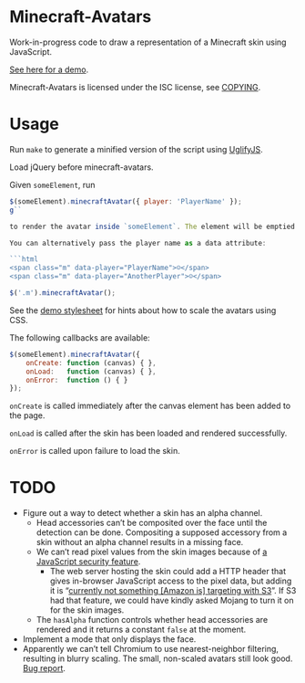 # Minecraft-Avatars

Work-in-progress code to draw a representation of a Minecraft skin using
JavaScript.

[See here for a demo](http://heh.fi/minecraft-avatars/).

Minecraft-Avatars is licensed under the ISC license, see [COPYING](https://github.com/ion1/minecraft-avatars/blob/master/COPYING).

# Usage

Run `make` to generate a minified version of the script using [UglifyJS](https://github.com/mishoo/UglifyJS/).

Load jQuery before minecraft-avatars.

Given `someElement`, run

```javascript
$(someElement).minecraftAvatar({ player: 'PlayerName' });
g``

to render the avatar inside `someElement`. The element will be emptied first.

You can alternatively pass the player name as a data attribute:

```html
<span class="m" data-player="PlayerName">☺</span>
<span class="m" data-player="AnotherPlayer">☺</span>
```

```javascript
$('.m').minecraftAvatar();
```

See the [demo stylesheet](https://github.com/ion1/minecraft-avatars/blob/master/demo/style.css) for hints about how to scale the avatars using CSS.

The following callbacks are available:

```javascript
$(someElement).minecraftAvatar({
    onCreate: function (canvas) { },
    onLoad:   function (canvas) { },
    onError:  function () { }
});
```

`onCreate` is called immediately after the canvas element has been added to the page.

`onLoad` is called after the skin has been loaded and rendered successfully.

`onError` is called upon failure to load the skin.

# TODO

* Figure out a way to detect whether a skin has an alpha channel.
    * Head accessories can’t be composited over the face until the detection can be done. Compositing a supposed accessory from a skin without an alpha channel results in a missing face.
    * We can’t read pixel values from the skin images because of [a JavaScript security feature](https://developer.mozilla.org/en/CORS_Enabled_Image#What_is_a_.22tainted.22_canvas.3F).
        * The web server hosting the skin could add a HTTP header that gives in-browser JavaScript access to the pixel data, but adding it is “[currently not something [Amazon is] targeting with S3](https://forums.aws.amazon.com/thread.jspa?threadID=34281)”. If S3 had that feature, we could have kindly asked Mojang to turn it on for the skin images.
    * The `hasAlpha` function controls whether head accessories are rendered and it returns a constant `false` at the moment.
* Implement a mode that only displays the face.
* Apparently we can’t tell Chromium to use nearest-neighbor filtering, resulting in blurry scaling. The small, non-scaled avatars still look good. [Bug report](http://code.google.com/p/chromium/issues/detail?id=1502).
